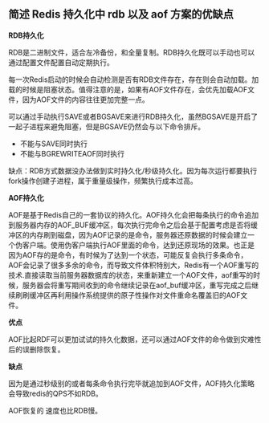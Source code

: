 ## 简述 Redis 持久化中 rdb 以及 aof 方案的优缺点

**RDB持久化**

RDB是二进制文件，适合左冷备份，和全量复制。RDB持久化既可以手动也可以通过配置文件配置自动定期执行。

每一次Redis启动的时候会自动检测是否有RDB文件存在，存在则会自动加载。加载的时候是阻塞状态。值得注意的是，如果有AOF文件存在，会优先加载AOF文件，因为AOF文件的内容往往更加完整一点。

可以通过手动执行SAVE或者BGSAVE来进行RDB持久化，虽然BGSAVE是开启了一起子进程来避免阻塞，但是BGSAVE仍然会与以下命令排斥。

- 不能与SAVE同时执行
- 不能与BGREWRITEAOF同时执行

缺点：RDB方式数据没办法做到实时持久化/秒级持久化。因为每次运行都要执行fork操作创建子进程，属于重量级操作，频繁执行成本过高。

**AOF持久化**

AOF是基于Redis自己的一套协议的持久化。AOF持久化会把每条执行的命令追加到服务器内存的AOF_BUF缓冲区，每次执行完命令之后会基于配置考虑是否将缓冲区的内存刷到磁盘，因为AOF记录的是命令，服务器还原数据的时候会建立一个伪客户端。使用伪客户端执行AOF里面的命令，达到还原现场的效果。也正是因为AOF存的是命令，有时候为了达到一个状态，可能反复会执行多条命令，AOF会记录了很多多余的命令，而导致文件体积特别大，Redis有一个AOF重写的技术.直接读取当前服务器数据库的状态，来重新建立一个AOF文件，aof重写的时候，服务器会将重写期间收到的命令继续记录在aof_buf缓冲区，重写完成之后继续刷刷缓冲区再利用操作系统提供的原子性操作对文件重命名覆盖旧的AOF文件。

**优点**

AOF比起RDF可以更加试试的持久化数据，还可以通过AOF文件的命令做到灾难性后的误删除恢复。

**缺点**

因为是通过秒级别的或者每条命令执行完毕就追加到AOF文件，AOF持久化策略会导致redis的QPS不如RDB。

AOF恢复的 速度也比RDB慢。